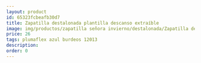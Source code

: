 ```yaml
---
layout: product
id: 65323fcbeafb30d7
title: Zapatilla destalonada plantilla descanso extraíble
image: img/productos/zapatilla señora invierno/destalonada/Zapatilla destalonada plantilla descanso extraíble=26=plumaflex azul burdeos 12013.webp
price: 26
tags: plumaflex azul burdeos 12013
description: 
order: 0
---
```

